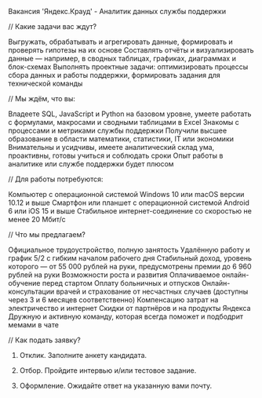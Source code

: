 Вакансия 'Яндекс.Крауд' - Аналитик данных службы поддержки

// Какие задачи вас ждут?

Выгружать, обрабатывать и агрегировать данные, формировать и проверять гипотезы на их основе
Составлять отчёты и визуализировать данные — например, в сводных таблицах, графиках, диаграммах и блок-схемах
Выполнять проектные задачи: оптимизировать процессы сбора данных и работы поддержки, формировать задания для технической команды

// Мы ждём, что вы:

Владеете SQL, JavaScript и Python на базовом уровне, умеете работать с формулами, макросами и сводными таблицами в Excel
Знакомы с процессами и метриками службы поддержки
Получили высшее образование в области математики, статистики, IT или экономики
Внимательны и усидчивы, имеете аналитический склад ума, проактивны, готовы учиться и соблюдать сроки
Опыт работы в аналитике или службе поддержки будет плюсом

// Для работы потребуются:

Компьютер с операционной системой Windows 10 или macOS версии 10.12 и выше
Смартфон или планшет с операционной системой Android 6 или iOS 15 и выше
Стабильное интернет-соединение со скоростью не менее 20 Мбит/с

// Что мы предлагаем?

Официальное трудоустройство, полную занятость 
Удалённую работу и график 5/2 с гибким началом рабочего дня
Стабильный доход, уровень которого — от 55 000 рублей на руки, предусмотрены премии до 6 960 рублей на руки
Возможности роста и развития 
Оплачиваемое онлайн-обучение перед стартом 
Оплату больничных и отпусков
Онлайн-консультации врачей и страхование от несчастных случаев (доступны через 3 и 6 месяцев соответственно) 
Компенсацию затрат на электричество и интернет
Скидки от партнёров и на продукты Яндекса
Дружную и активную команду, которая всегда поможет и подбодрит мемами в чате

// Как подать заявку?

1. Отклик. Заполните анкету кандидата.

2. Отбор. Пройдите интервью и/или тестовое задание.

3. Оформление. Ожидайте ответ на указанную вами почту.
